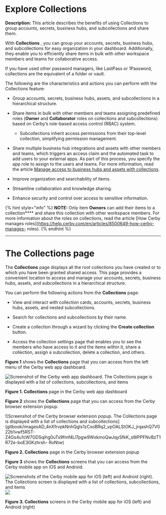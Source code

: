 # Explore Collections

**Description:** This article describes the benefits of using Collections to group accounts, secrets, business hubs, and subcollections and share them.

With **Collections** , you can group your accounts, secrets, business hubs,
and subcollections for easy organization in your dashboard. Additionally, they
enable you to efficiently share items in bulk with other workspace members and
teams for collaborative access.

If you have used other password managers, like LastPass or 1Password,
collections are the equivalent of a folder or vault.

The following are the characteristics and actions you can perform with the
Collections feature:

  * Group accounts, secrets, business hubs, assets, and subcollections in a hierarchical structure.

  * Share items in bulk with other members and teams assigning predefined roles (**Owner** and **Collaborator** roles on collections and subcollections) based on Cerby’s role-based access control (RBAC) system.

    * Subcollections inherit access permissions from their top-level collection, simplifying permission management.

  * Share multiple business hub integrations and assets with other members and teams, which triggers an access claim and the automated task to add users to your external apps. As part of this process, you specify the app role to assign to the users and teams. For more information, read the article [Manage access to business hubs and assets with collections](https://help.cerby.com/en/articles/11102692-manage-access-to-business-hubs-and-assets-with-collections). 

  * Improve organization and searchability of items.

  * Streamline collaboration and knowledge sharing.

  * Enhance security and control over access to sensitive information.

{% hint style="info" %} **NOTE:** Only item **Owners** can add their items to
a collection**** and share this collection with other workspace members. For
more information about the roles on collections, read the article [How Cerby
manages roles](https://help.cerby.com/en/articles/8500649-how-cerby-manages-
roles). {% endhint %}

* * *

# The Collections page

The **Collections** page displays all the root collections you have created or
to which you have been granted shared access. This page provides a convenient
location to access and manage your accounts, secrets, business hubs, assets,
and subcollections in a hierarchical structure.

You can perform the following actions from the **Collections** page:

  * View and interact with collection cards, accounts, secrets, business hubs, assets, and nested subcollections.

  * Search for collections and subcollections by their name.

  * Create a collection through a wizard by clicking the **Create collection** button.

  * Access the collection settings page that enables you to see the members who have access to it and the items within it, share a collection, assign a subcollection, delete a collection, and others.

**Figure 1** shows the **Collections** page that you can access from the left
menu of the Cerby web app dashboard.

![Screenshot of the Cerby web app dashboard. The Collections page is displayed
with a list of collections, subcollections, and
items](gitbook/imagesAD_4nXcdSrFttaqHOUrAAEsObh2KuCuUQ3qnxMi8g2E-e2bjiwDMcfoM752dNwt4iuOYnB5KXn0xOYxUGdetQTVLmP1ahuWlfMXig78ccUeb02c5LNP9k-lou_z_bUmifHnAwZDGcOC_1A)

**Figure 1. Collections** page in the Cerby web app dashboard

**Figure 2** shows the **Collections** page that you can access from the Cerby
browser extension popup.

![Screenshot of the Cerby browser extension popup. The Collections page is
displayed with a list of collections and
subcollections](gitbook/imagesAD_4nXfrvpkNnhQgls1zCxoBRq2_vpOALStOKJ_jrqashQ7V022b1vwf5RST-Z4Gs4u1cW7GDSqihg0uTx9fmf4Ll7pgw9WxkmoQwJqySfkK_sWPPFNvBzT1R72e-boE3GKzhrsh-
RoNtw)

**Figure 2. Collections** page in the Cerby browser extension popup

**Figure 3** shows the **Collections** screens that you can access from the
Cerby mobile app on iOS and Android.

![Screenshots of the Cerby mobile app for iOS \(left\) and Android \(right\).
The Collections screen is displayed with a list of collections,
subcollections, and
items](gitbook/imagesAD_4nXcwXh1lDdCsgD6SS2lJKxq2ZO6I14e56rPulQ42vlMAbIQ8NpYyGcV3yBOxQa4LN9z6295Nrjbx0qx9vbH83WYa9EYN3DWUTCnowIU827ep3CMoj4jTAAu8c7uhdOmjhC3L2eHVpakSCj2V6VAry7i9bzSB)
![](https://downloads.intercomcdn.com/i/o/pc0ldyqu/1481291902/8f31c3618a8d67c20db9c092288a/AD_4nXdwwf8lJWLBvnqS5JsdjzL72qse5ba9DFqcbuU19Ov3FRkiD0VHpEHasW5P23norhxMWaS6mwYH70qxGbl0dFOTeKqdcVHGIL2cNxTu7ErY12Fwm4MApdDEUv5_ldCfKITvtYEMi0i09L5p8GtLxW3XMLpW?expires=1745010000&signature=a0a2db91edb55a095d5075155dcaf1e52fa1acbb1ed86bccf25419b5ff90ef74&req=dSQvF8t3nIhfW%2FMW3Hu4gRbO%2FD1kSYyqlygNK1mdi%2FjpguR3db1Yl8lT3fFI%0A8A%3D%3D%0A)

**Figure 3. Collections** screens in the Cerby mobile app for iOS (left) and
Android (right)

